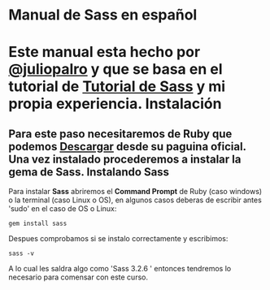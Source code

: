 Manual de Sass en español
=========================
Este manual esta hecho por [@juliopalro](https://twitter.com/juliopalro) y que se basa en el tutorial de [Tutorial de Sass](http://sass-lang.com/tutorial.html) y mi propia experiencia.
Instalación
===========
Para este paso necesitaremos de Ruby que podemos [Descargar](http://www.ruby-lang.org/es/downloads/) desde su paguina oficial. Una vez instalado procederemos a instalar la gema de Sass.
Instalando Sass
------------------
Para instalar **Sass** abriremos el **Command Prompt** de Ruby (caso windows) o la terminal (caso Linux o OS), en algunos casos deberas de escribir antes 'sudo' en el caso de OS o Linux:

	gem install sass 

Despues comprobamos si se instalo correctamente y escribimos:

	sass -v

A lo cual les saldra algo como 'Sass 3.2.6 <Media Mark>' entonces tendremos lo necesario para comensar con este curso.
